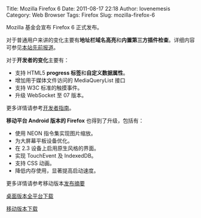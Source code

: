Title: Mozilla Firefox 6
Date: 2011-08-17 22:18
Author: lovenemesis
Category: Web Browser
Tags: Firefox
Slug: mozilla-firefox-6

Mozilla 基金会宣布 Firefox 6 正式发布。

对于普通用户来讲的变化主要有**地址栏域名高亮**和**内置第三方插件检查**。详细内容可参见[本站先前报道](http://linuxtoy.org/archives/firefox-6-beta.html)。

对于**开发者的变化**主要有：

-   支持 HTML5 **progress 标签**和**自定义数据属性**。
-   增加用于媒体文件访问的 MediaQueryList 接口
-   支持 W3C 标准的触摸事件。
-   升级 WebSocket 至 07 版本。

更多详情请参考[开发者指南](https://developer.mozilla.org/en/Firefox_6_for_developers)。

**移动平台 Android 版本的 Firefox** 也得到了升级，包括有：

-   使用 NEON 指令集实现图片缩放。
-   为大屏幕平板设备优化。
-   在 2.3 设备上启用原生风格的界面。
-   实现 TouchEvent 及 IndexedDB。
-   支持 CSS 动画。
-   降低内存使用，显著提高启动速度。

更多详情请参考移动版本[发布摘要](http://www.mozilla.com/en-US/mobile/6.0/releasenotes/)

[桌面版本全平台下载](http://firefox.com.cn/download/#other-download)

[移动版本下载](http://www.mozilla.com/en-US/m/)

